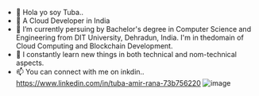 - 👋 Hola yo soy Tuba..
- 👀 A Cloud Developer in India
- 🌱 I’m currently persuing by Bachelor's degree in Computer Science and Engineering from DIT University, Dehradun, India.
  I'm in thedomain of Cloud Computing and Blockchain Development.
- 💞️ I constantly learn new things in both technical and nom-technical aspects.
- 📫 You can connect with me on inkdin..
  https://www.linkedin.com/in/tuba-amir-rana-73b756220
![image](https://github.com/tubaamir/tubaamir/assets/135152116/329ce5af-90c9-4529-8aae-f334068d909b)
